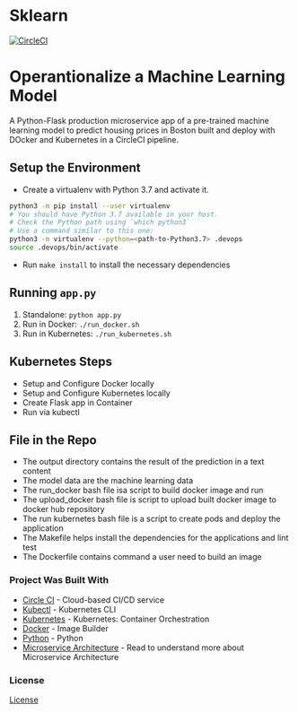 # Sklearn
[![CircleCI](https://dl.circleci.com/status-badge/img/gh/therealJimoh/Sklearn/tree/main.svg?style=svg)](https://dl.circleci.com/status-badge/redirect/gh/therealJimoh/Sklearn/tree/main)


# Operantionalize a Machine Learning Model
A Python-Flask production microservice app of a pre-trained machine learning model to predict housing prices in Boston built and deploy with DOcker and Kubernetes in a CircleCI pipeline.

## Setup the Environment

* Create a virtualenv with Python 3.7 and activate it. 
```bash
python3 -m pip install --user virtualenv
# You should have Python 3.7 available in your host. 
# Check the Python path using `which python3`
# Use a command similar to this one:
python3 -m virtualenv --python=<path-to-Python3.7> .devops
source .devops/bin/activate
```
* Run `make install` to install the necessary dependencies

## Running `app.py`

1. Standalone:  `python app.py`
2. Run in Docker:  `./run_docker.sh`
3. Run in Kubernetes:  `./run_kubernetes.sh`

## Kubernetes Steps

* Setup and Configure Docker locally
* Setup and Configure Kubernetes locally
* Create Flask app in Container
* Run via kubectl


## File in the Repo
* The output directory contains the result of the prediction in a text content
* The model data are the machine learning data
* The run_docker bash file isa script to build docker image and run
* The upload_docker bash file is script to upload built docker image to docker hub repository
* The run kubernetes bash file is a script to create pods and deploy the application
* The Makefile helps install the dependencies for the applications and lint test
* The Dockerfile contains command a user need to build an image

### Project Was Built With

- [Circle CI](www.circleci.com) - Cloud-based CI/CD service
- [Kubectl](https://kubernetes.io/docs/reference/kubectl/) - Kubernetes CLI
- [Kubernetes](https://kubernetes.io/) - Kubernetes: Container Orchestration
- [Docker](https://www.docker.com/) - Image Builder
- [Python](https://www.python.org/) - Python
- [Microservice Architecture](https://microservices.io/) - Read to understand more about Microservice Architecture


### License

[License](LICENSE.md)








